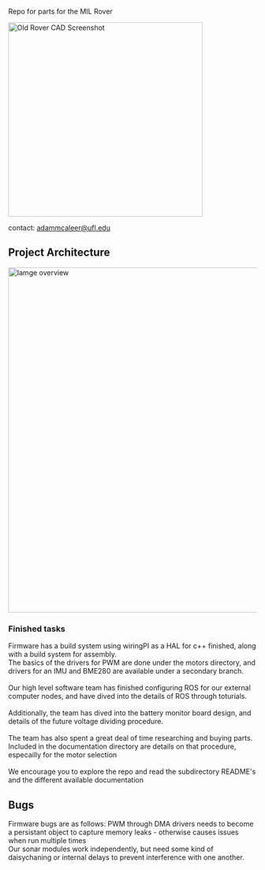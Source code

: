 Repo for parts for the MIL Rover

<img width="394" alt="Old Rover CAD Screenshot" src="https://github.com/amcaleer271/Mars-Rover/assets/93012410/63f4e23b-9c5b-4e58-aedf-c8c5b46f9684">

contact: adammcaleer@ufl.edu

## Project Architecture
<img width="700" alt="Iamge overview" src="https://github.com/kberon/Mars-Rover/assets/115107058/b77744f1-999a-49fe-8464-b7bfb6649720">

### Finished tasks
Firmware has a build system using wiringPI as a HAL for c++ finished, along with a build system for assembly. <br>
The basics of the drivers for PWM are done under the motors directory, and drivers for an IMU and BME280 are available under a secondary branch.<br>
<br>
Our high level software team has finished configuring ROS for our external computer nodes, and have dived into the details of ROS through toturials.<br>
<br>
Additionally, the team has dived into the battery monitor board design, and details of the future voltage dividing procedure.<br>
<br>
The team has also spent a great deal of time researching and buying parts. Included in the documentation directory are details on that procedure, especailly for the motor selection<br>
<br>
We encourage you to explore the repo and read the subdirectory README's and the different available documentation

## Bugs
Firmware bugs are as follows: PWM through DMA drivers needs to become a persistant object to capture memory leaks - otherwise causes issues when run multiple times<br>
Our sonar modules work independently, but need some kind of daisychaning or internal delays to prevent interference with one another.
